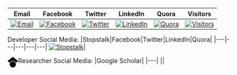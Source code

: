 |Email|Facebook|Twitter|LinkedIn|Quora|Visitors|
|---|---|---|---|---|---|
|[![Email](https://img.shields.io/badge/Gmail-white?logo=GMail&style=flat&logoColor=red)](mailto:ram.nath241089@gmail.com)|[![Facebook](https://img.shields.io/badge/Facebook-blue?logo=Facebook&style=flat&logoColor=white)](https://www.facebook.com/Mayurram)|[![Twitter](https://img.shields.io/badge/Twitter-00acee?logo=Twitter&style=flat&logoColor=white)](https://twitter.com/RamMayur)|[![LinkedIn](https://img.shields.io/badge/LinkedIn-1864ab?logo=LinkedIn&style=flat&logoColor=white)](https://www.linkedin.com/in/mayurpatil7/)|[![Quora](https://img.shields.io/badge/Quora-darkred?logo=Quora&style=flat&logoColor=white)](https://www.quora.com/profile/मयूर-पाटील-Mayur-Patil)|[![Visitors](https://visitor-badge.glitch.me/badge?page_id=ramlaxman.visitor-badge)](https://github.com/ramlaxman)|

Developer Social Media:
|Stopstalk|Facebook|Twitter|LinkedIn|Quora|
|---|---|---|---|---|
[![Stopstalk](https://img.shields.io/badge/Stopstalk-red?logo=Stopstalk&style=flat&labelColor=red)](https://www.stopstalk.com/user/profile/mayurp7)|


Researcher Social Media:
|Google Scholar|
|---|
|<a href="https://scholar.google.co.in/citations?user=JRhkWgoAAAAJ&hl=en"><img src="https://raw.githubusercontent.com/ramlaxman/ramlaxman/master/images/googlescholar.svg" align="left" height="24" ></a>|




<!--[![ORCID](https://simpleicons.org/icons/orcid.svg)](https://orcid.org/0000-0003-2220-3776)| |||-->
 
